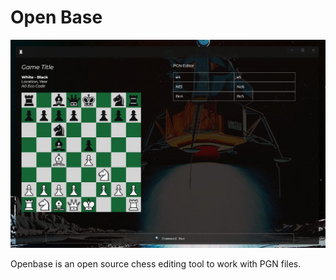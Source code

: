 # Open Base

![screenshot of Open Base](files/Capture.JPG "Open Base")

Openbase is an open source chess editing tool to work with PGN files.